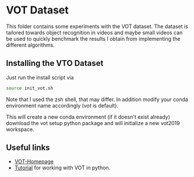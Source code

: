 # VOT Dataset
This folder contains some experiments with the VOT dataset. The dataset is
tailored towards object recognition in videos and maybe small videos can be used
to quickly benchmark the results I obtain from implementing the different
algorithms.

## Installing the VTO Dataset
Just run the install script via
```bash
source init_vot.sh
```
Note that I used the zsh shell, that may differ. In addition modify your conda
environment name accordingly (*vot* is default).

This will create a new conda environment (if it doesn't exist already) download
the vot setup python package and will initialize a new vot2019 workspace.

## Useful links

* [VOT-Homepage](https://www.votchallenge.net/)
* [Tutorial](https://www.votchallenge.net/howto/tutorial_python.html) for
   working with VOT in python.


